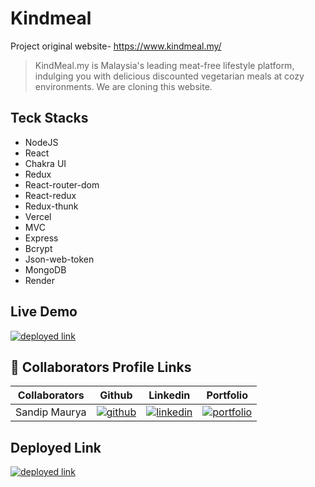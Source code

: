 # Kindmeal

Project original website- https://www.kindmeal.my/

> KindMeal.my is Malaysia's leading meat-free lifestyle platform, indulging you with delicious discounted vegetarian meals at cozy environments. We are cloning this website.

## Teck Stacks

- NodeJS
- React
- Chakra UI
- Redux
- React-router-dom
- React-redux
- Redux-thunk
- Vercel
- MVC
- Express
- Bcrypt
- Json-web-token
- MongoDB
- Render

## Live Demo

[![deployed link](https://img.shields.io/badge/Deployed_Link-000?style=for-the-badge&logo=ko-fi&logoColor=white)](https://premium-grade-140.vercel.app/)

## 🔗 Collaborators Profile Links

| Collaborators | Github                                                                                                                                   | Linkedin                                                                                                                                                            | Portfolio                                                                                                                                    |
| ------------- | ---------------------------------------------------------------------------------------------------------------------------------------- | ------------------------------------------------------------------------------------------------------------------------------------------------------------------- | -------------------------------------------------------------------------------------------------------------------------------------------- |
| Sandip Maurya | [![github](https://img.shields.io/badge/github-1DA1F2?style=for-the-badge&logo=github&logoColor=white)](https://github.com/Sandipmaury/) | [![linkedin](https://img.shields.io/badge/linkedin-0A66C2?style=for-the-badge&logo=linkedin&logoColor=white)](https://www.linkedin.com/in/sandip-maurya-003066235/) | [![portfolio](https://img.shields.io/badge/my_portfolio-000?style=for-the-badge&logo=ko-fi&logoColor=white)](https://sandipmaury.github.io/) |

## Deployed Link

[![deployed link](https://img.shields.io/badge/Deployed_Link-000?style=for-the-badge&logo=ko-fi&logoColor=white)](https://premium-grade-140.vercel.app/)
